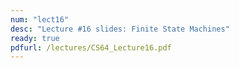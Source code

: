 ```yaml
---
num: "lect16"
desc: "Lecture #16 slides: Finite State Machines"
ready: true
pdfurl: /lectures/CS64_Lecture16.pdf
---
```


